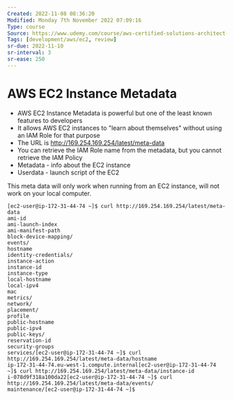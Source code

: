 ```yaml
---
Created: 2022-11-08 08:36:20
Modified: Monday 7th November 2022 07:09:16
Type: course
Source: https://www.udemy.com/course/aws-certified-solutions-architect-associate-saa-c01/?xref=E0Aed11STH4LPUQvCz0GJFABTmM=
Tags: [development/aws/ec2, review]
sr-due: 2022-11-10
sr-interval: 3
sr-ease: 250
---
```


# AWS EC2 Instance Metadata

- AWS EC2 Instance Metadata is powerful but one of the least known features to developers
- It allows AWS EC2 instances to "learn about themselves" without using an IAM Role for that purpose
- The URL is http://169.254.169.254/latest/meta-data
- You can retrieve the IAM Role name from the metadata, but you cannot retrieve the IAM Policy
- Metadata - info about the EC2 instance
- Userdata - launch script of the EC2

This meta data will only work when running from an EC2 instance, will not work on your local computer.

```
[ec2-user@ip-172-31-44-74 ~]$ curl http://169.254.169.254/latest/meta-data
ami-id
ami-launch-index
ami-manifest-path
block-device-mapping/
events/
hostname
identity-credentials/
instance-action
instance-id
instance-type
local-hostname
local-ipv4
mac
metrics/
network/
placement/
profile
public-hostname
public-ipv4
public-keys/
reservation-id
security-groups
services/[ec2-user@ip-172-31-44-74 ~]$ curl http://169.254.169.254/latest/meta-data/hostname
ip-172-31-44-74.eu-west-1.compute.internal[ec2-user@ip-172-31-44-74 ~]$ curl http://169.254.169.254/latest/meta-data/instance-id
i-078d9f318a100da22[ec2-user@ip-172-31-44-74 ~]$ curl http://169.254.169.254/latest/meta-data/events/
maintenance/[ec2-user@ip-172-31-44-74 ~]$ 
```